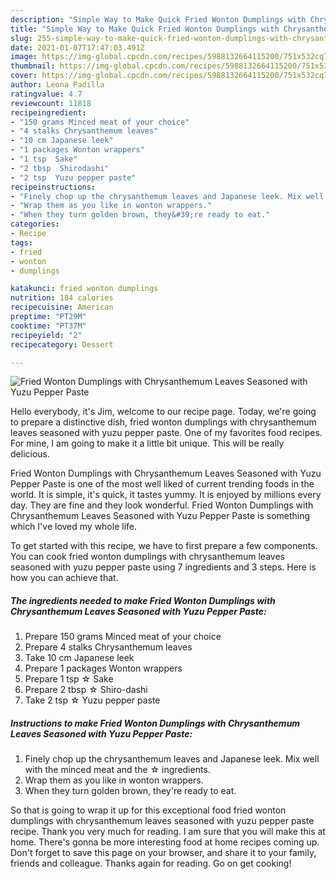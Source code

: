 ```yaml
---
description: "Simple Way to Make Quick Fried Wonton Dumplings with Chrysanthemum Leaves Seasoned with Yuzu Pepper Paste"
title: "Simple Way to Make Quick Fried Wonton Dumplings with Chrysanthemum Leaves Seasoned with Yuzu Pepper Paste"
slug: 255-simple-way-to-make-quick-fried-wonton-dumplings-with-chrysanthemum-leaves-seasoned-with-yuzu-pepper-paste
date: 2021-01-07T17:47:03.491Z
image: https://img-global.cpcdn.com/recipes/5988132664115200/751x532cq70/fried-wonton-dumplings-with-chrysanthemum-leaves-seasoned-with-yuzu-pepper-paste-recipe-main-photo.jpg
thumbnail: https://img-global.cpcdn.com/recipes/5988132664115200/751x532cq70/fried-wonton-dumplings-with-chrysanthemum-leaves-seasoned-with-yuzu-pepper-paste-recipe-main-photo.jpg
cover: https://img-global.cpcdn.com/recipes/5988132664115200/751x532cq70/fried-wonton-dumplings-with-chrysanthemum-leaves-seasoned-with-yuzu-pepper-paste-recipe-main-photo.jpg
author: Leona Padilla
ratingvalue: 4.7
reviewcount: 11818
recipeingredient:
- "150 grams Minced meat of your choice"
- "4 stalks Chrysanthemum leaves"
- "10 cm Japanese leek"
- "1 packages Wonton wrappers"
- "1 tsp  Sake"
- "2 tbsp  Shirodashi"
- "2 tsp  Yuzu pepper paste"
recipeinstructions:
- "Finely chop up the chrysanthemum leaves and Japanese leek. Mix well with the minced meat and the ☆ ingredients."
- "Wrap them as you like in wonton wrappers."
- "When they turn golden brown, they&#39;re ready to eat."
categories:
- Recipe
tags:
- fried
- wonton
- dumplings

katakunci: fried wonton dumplings 
nutrition: 184 calories
recipecuisine: American
preptime: "PT29M"
cooktime: "PT37M"
recipeyield: "2"
recipecategory: Dessert

---
```



![Fried Wonton Dumplings with Chrysanthemum Leaves Seasoned with Yuzu Pepper Paste](https://img-global.cpcdn.com/recipes/5988132664115200/751x532cq70/fried-wonton-dumplings-with-chrysanthemum-leaves-seasoned-with-yuzu-pepper-paste-recipe-main-photo.jpg)

Hello everybody, it's Jim, welcome to our recipe page. Today, we're going to prepare a distinctive dish, fried wonton dumplings with chrysanthemum leaves seasoned with yuzu pepper paste. One of my favorites food recipes. For mine, I am going to make it a little bit unique. This will be really delicious.

Fried Wonton Dumplings with Chrysanthemum Leaves Seasoned with Yuzu Pepper Paste is one of the most well liked of current trending foods in the world. It is simple, it's quick, it tastes yummy. It is enjoyed by millions every day. They are fine and they look wonderful. Fried Wonton Dumplings with Chrysanthemum Leaves Seasoned with Yuzu Pepper Paste is something which I've loved my whole life.




To get started with this recipe, we have to first prepare a few components. You can cook fried wonton dumplings with chrysanthemum leaves seasoned with yuzu pepper paste using 7 ingredients and 3 steps. Here is how you can achieve that.

<!--inarticleads1-->

##### The ingredients needed to make Fried Wonton Dumplings with Chrysanthemum Leaves Seasoned with Yuzu Pepper Paste:

1. Prepare 150 grams Minced meat of your choice
1. Prepare 4 stalks Chrysanthemum leaves
1. Take 10 cm Japanese leek
1. Prepare 1 packages Wonton wrappers
1. Prepare 1 tsp ☆ Sake
1. Prepare 2 tbsp ☆ Shiro-dashi
1. Take 2 tsp ☆ Yuzu pepper paste




<!--inarticleads2-->

##### Instructions to make Fried Wonton Dumplings with Chrysanthemum Leaves Seasoned with Yuzu Pepper Paste:

1. Finely chop up the chrysanthemum leaves and Japanese leek. Mix well with the minced meat and the ☆ ingredients.
1. Wrap them as you like in wonton wrappers.
1. When they turn golden brown, they&#39;re ready to eat.




So that is going to wrap it up for this exceptional food fried wonton dumplings with chrysanthemum leaves seasoned with yuzu pepper paste recipe. Thank you very much for reading. I am sure that you will make this at home. There's gonna be more interesting food at home recipes coming up. Don't forget to save this page on your browser, and share it to your family, friends and colleague. Thanks again for reading. Go on get cooking!
